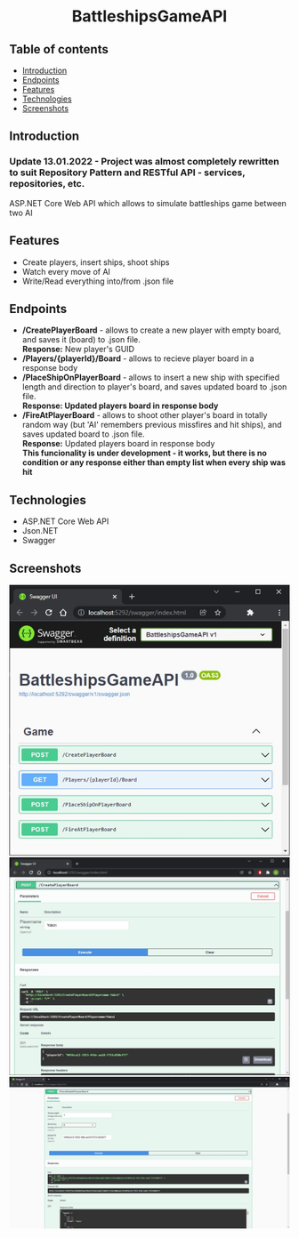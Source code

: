 <h1 align="center">
 BattleshipsGameAPI
</h1>

## Table of contents
* [Introduction](#introduction)
* [Endpoints](#Endpoints)
* [Features](#Features)
* [Technologies](#technologies)
* [Screenshots](#screenshots)

## Introduction
<h3>Update 13.01.2022 - Project was almost completely rewritten to suit Repository Pattern and RESTful API - services, repositories, etc.</h3>
ASP.NET Core Web API which allows to simulate battleships game between two AI

## Features
* Create players, insert ships, shoot ships
* Watch every move of AI
* Write/Read everything into/from .json file

## Endpoints
* <b>/CreatePlayerBoard</b> - allows to create a new player with empty board, and saves it (board) to .json file. <br> <b>Response:</b> New player's GUID
* <b>/Players/{playerId}/Board</b> - allows to recieve player board in a response body
* <b>/PlaceShipOnPlayerBoard</b> - allows to insert a new ship with specified length and direction to player's board, and saves updated board to .json file. <br><b> Response: Updated players board in response body</b>
* <b>/FireAtPlayerBoard</b> - allows to shoot other player's board in totally random way (but 'AI' remembers previous missfires and hit ships), and saves updated board to .json file. <br> <b>Response:</b> Updated players board in response body 
<br><b>This funcionality is under development - it works, but there is no condition or any response either than empty list when every ship was hit</b>

## Technologies
* ASP.NET Core Web API
* Json.NET
* Swagger

## Screenshots
<p align="center">
 <img src="./battleshipsapi.png" alt="Screenshot from Swagger with BattleshipsGameAPI"/>
 <img src="./battleshipsapi2.jpg" alt="Screenshot from Swagger with BattleshipsGameAPI"/>
 <img src="./battleshipsapi3.jpg" alt="Screenshot from Swagger with BattleshipsGameAPI"/>
</p>
